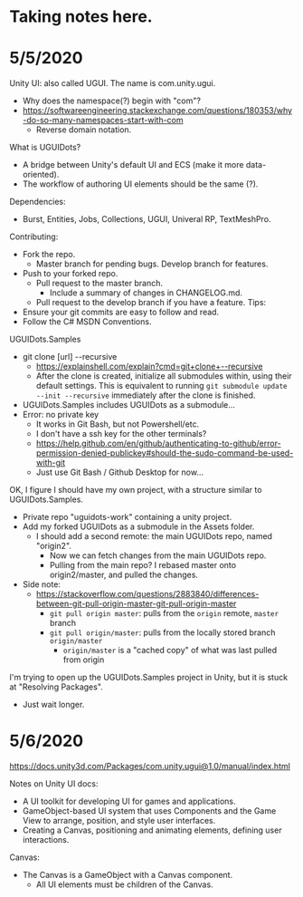 # Taking notes here.

# 5/5/2020

Unity UI: also called UGUI. The name is com.unity.ugui.
* Why does the namespace(?) begin with "com"? 
* https://softwareengineering.stackexchange.com/questions/180353/why-do-so-many-namespaces-start-with-com
  * Reverse domain notation.

What is UGUIDots?
* A bridge between Unity's default UI and ECS (make it more data-oriented).
* The workflow of authoring UI elements should be the same (?).

Dependencies:
* Burst, Entities, Jobs, Collections, UGUI, Univeral RP, TextMeshPro.

Contributing:
* Fork the repo. 
  * Master branch for pending bugs. Develop branch for features.
* Push to your forked repo.
  * Pull request to the master branch.
    * Include a summary of changes in CHANGELOG.md.
  * Pull request to the develop branch if you have a feature.
Tips:
* Ensure your git commits are easy to follow and read.
* Follow the C# MSDN Conventions.

UGUIDots.Samples
* git clone [url] --recursive
  * https://explainshell.com/explain?cmd=git+clone+--recursive
  * After the clone is created, initialize all submodules within, using their default settings. This is equivalent to running `git submodule update --init --recursive` immediately after the clone is finished.
* UGUIDots.Samples includes UGUIDots as a submodule...
* Error: no private key
  * It works in Git Bash, but not Powershell/etc.
  * I don't have a ssh key for the other terminals?
  * https://help.github.com/en/github/authenticating-to-github/error-permission-denied-publickey#should-the-sudo-command-be-used-with-git
  * Just use Git Bash / Github Desktop for now...

OK, I figure I should have my own project, with a structure similar to UGUIDots.Samples.
* Private repo "uguidots-work" containing a unity project.
* Add my forked UGUIDots as a submodule in the Assets folder.
  * I should add a second remote: the main UGUIDots repo, named "origin2".
    * Now we can fetch changes from the main UGUIDots repo.
    * Pulling from the main repo? I rebased master onto origin2/master, and pulled the changes.
* Side note:
  * https://stackoverflow.com/questions/2883840/differences-between-git-pull-origin-master-git-pull-origin-master
    * `git pull origin master`: pulls from the `origin` remote, `master` branch
    * `git pull origin/master`: pulls from the locally stored branch `origin/master`
      * `origin/master` is a "cached copy" of what was last pulled from origin

I'm trying to open up the UGUIDots.Samples project in Unity, but it is stuck at "Resolving Packages".
* Just wait longer.

# 5/6/2020

https://docs.unity3d.com/Packages/com.unity.ugui@1.0/manual/index.html

Notes on Unity UI docs:
* A UI toolkit for developing UI for games and applications.
* GameObject-based UI system that uses Components and the Game View to arrange, position, and style user interfaces.
* Creating a Canvas, positioning and animating elements, defining user interactions.

Canvas:
* The Canvas is a GameObject with a Canvas component.
  * All UI elements must be children of the Canvas. 
